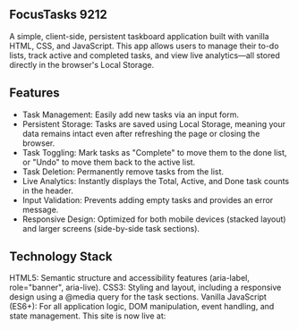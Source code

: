 ## FocusTasks 9212
A simple, client-side, persistent taskboard application built with vanilla HTML, CSS, and JavaScript. This app allows users to manage their to-do lists, track active and completed tasks, and view live analytics—all stored directly in the browser's Local Storage.

## Features
- Task Management: Easily add new tasks via an input form.
- Persistent Storage: Tasks are saved using Local Storage, meaning your data remains intact even after refreshing the page or closing the browser.
- Task Toggling: Mark tasks as "Complete" to move them to the done list, or "Undo" to move them back to the active list.
- Task Deletion: Permanently remove tasks from the list.
- Live Analytics: Instantly displays the Total, Active, and Done task counts in the header.
- Input Validation: Prevents adding empty tasks and provides an error message.
- Responsive Design: Optimized for both mobile devices (stacked layout) and larger screens (side-by-side task sections).

## Technology Stack
HTML5: Semantic structure and accessibility features (aria-label, role="banner", aria-live).
CSS3: Styling and layout, including a responsive design using a @media query for the task sections.
Vanilla JavaScript (ES6+): For all application logic, DOM manipulation, event handling, and state management.
 
This site is now live at: 
 
